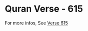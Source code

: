 # Quran Verse - 615 

For more infos, See [Verse 615](https://www.quranbookk.com/quran/search?q=615)